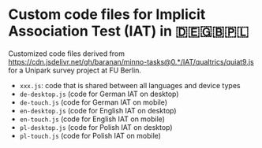 # Custom code files for Implicit Association Test (IAT) in 🇩🇪🇬🇧🇵🇱

Customized code files derived from https://cdn.jsdelivr.net/gh/baranan/minno-tasks@0.*/IAT/qualtrics/quiat9.js for a Unipark survey project at FU Berlin.

- ``xxx.js``: code that is shared between all languages and device types
- ``de-desktop.js`` (code for German IAT on desktop)
- ``de-touch.js`` (code for German IAT on mobile)
- ``en-desktop.js`` (code for English IAT on desktop)
- ``en-touch.js`` (code for English IAT on mobile)
- ``pl-desktop.js`` (code for Polish IAT on desktop)
- ``pl-touch.js`` (code for Polish IAT on mobile) 
